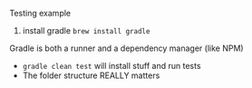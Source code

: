 Testing example

1. install gradle `brew install gradle`

Gradle is both a runner and a dependency manager (like NPM)

- `gradle clean test` will install stuff and run tests
- The folder structure REALLY matters
